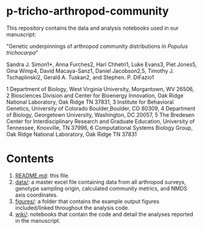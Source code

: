 # p-tricho-arthropod-community
This repository contains the data and analysis notebooks used in our manuscript:

"Genetic underpinnings of arthropod community distributions in _Populus trichocarpa_"

Sandra J. Simon1*, Anna Furches2, Hari Chhetri1, Luke Evans3, Piet Jones5, Gina Wimp4, David Macaya-Sanz1, Daniel Jacobson2,5, Timothy J. Tschaplinski2, Gerald A. Tuskan2, and Stephen. P. DiFazio1

1 Department of Biology, West Virginia University, Morgantown, WV 26506, 2 Biosciences Division and Center for Bioenergy Innovation, Oak Ridge National Laboratory, Oak Ridge TN 37831, 3 Institute for Behavioral Genetics, University of Colorado Boulder,Boulder, CO 80309, 4 Department of Biology, Georgetown University, Washington, DC 20057, 5 The Bredesen Center for Interdisciplinary Research and Graduate Education, University of Tennessee, Knoxville, TN 37996, 6 Computational Systems Biology Group, Oak Ridge National Laboratory, Oak Ridge TN 37831

# Contents
1. [README.md](https://github.com/ssimon4/p-tricho-arthropod-community/blob/main/README.md): this file.
2. [data/](https://github.com/ssimon4/p-tricho-arthropod-community/tree/main/data): a master excel file containing data from all arthropod surveys, genotype sampling origin, calculated community metrics, and NMDS axis coordinates.
3. [figures/](https://github.com/ssimon4/p-tricho-arthropod-community/tree/main/figures): a folder that contains the example output figures included/linked throughout the analysis code.
4. [wiki/](https://github.com/ssimon4/p-tricho-arthropod-community/wiki): notebooks that contain the code and detail the analyses reported in the manuscript.
